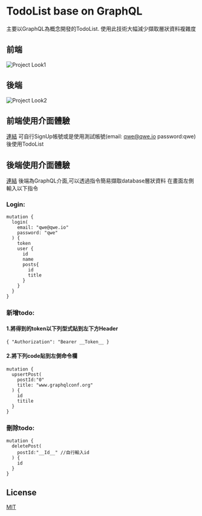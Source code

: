 # TodoList base on GraphQL
主要以GraphQL為概念開發的TodoList. 使用此技術大幅減少擷取層狀資料複雜度


## 前端
![Project Look1](https://imgur.com/Tp8IJuw.png)
## 後端
![Project Look2](https://imgur.com/UC5N74n.png)


## 前端使用介面體驗 
[連結](https://react-todo-orcin.vercel.app/)
可自行SignUp帳號或是使用測試帳號(email: qwe@qwe.io password:qwe)後使用TodoList

## 後端使用介面體驗 
[連結](https://prisma--deploy.herokuapp.com/)
後端為GraphQL介面,可以透過指令簡易擷取database層狀資料
在畫面左側輸入以下指令

### Login:
```
mutation {
  login(
    email: "qwe@qwe.io"
    password: "qwe"
  ) {
    token
    user {
      id
      name
      posts{
        id
        title
      }
    }
  }
}
```

### 新增todo:

#### 1.將得到的token以下列型式貼到左下方Header

```
{ "Authorization": "Bearer __Token__ }
```

#### 2.將下列code貼到左側命令欄
```
mutation {
  upsertPost(
    postId:"0"
    title: "www.graphqlconf.org"
  ) {
    id
    titile
  }
}
```

### 刪除todo:
```
mutation {
  deletePost(
    postId:"__Id__" //自行輸入id
  ) {
    id
  }
}
```

## License
[MIT](https://choosealicense.com/licenses/mit/) 
